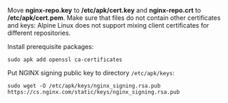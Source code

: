 Move **nginx-repo.key** to **/etc/apk/cert.key** and **nginx-repo.crt** to **/etc/apk/cert.pem**. Make sure that files do not contain other certificates and keys: Alpine Linux does not support mixing client certificates for different repositories.

Install prerequisite packages:

```shell
sudo apk add openssl ca-certificates
```

Put NGINX signing public key to directory `/etc/apk/keys`:

```shell
sudo wget -O /etc/apk/keys/nginx_signing.rsa.pub https://cs.nginx.com/static/keys/nginx_signing.rsa.pub
```